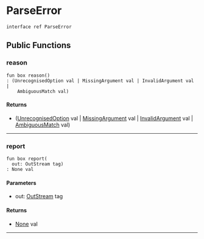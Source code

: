 # ParseError

```pony
interface ref ParseError
```

## Public Functions

### reason

```pony
fun box reason()
: (UnrecognisedOption val | MissingArgument val | InvalidArgument val | 
    AmbiguousMatch val)
```

#### Returns

* ([UnrecognisedOption](wallaroo_labs-options-UnrecognisedOption) val | [MissingArgument](wallaroo_labs-options-MissingArgument) val | [InvalidArgument](wallaroo_labs-options-InvalidArgument) val | 
    [AmbiguousMatch](wallaroo_labs-options-AmbiguousMatch) val)

---

### report

```pony
fun box report(
  out: OutStream tag)
: None val
```
#### Parameters

*   out: [OutStream](builtin-OutStream) tag

#### Returns

* [None](builtin-None) val

---

